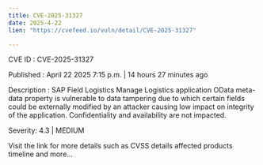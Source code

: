 ```yaml
---
title: CVE-2025-31327
date: 2025-4-22
lien: "https://cvefeed.io/vuln/detail/CVE-2025-31327"

---
```


CVE ID : CVE-2025-31327

Published :  April 22
2025
7:15 p.m. | 14 hours
27 minutes ago

Description : SAP Field Logistics Manage Logistics application OData meta-data property is vulnerable to data tampering
due to which certain fields could be externally modified by an attacker causing low impact on integrity of the application. Confidentiality and availability are not impacted.

Severity: 4.3 | MEDIUM

Visit the link for more details
such as CVSS details
affected products
timeline
and more...
